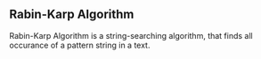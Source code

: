## Rabin-Karp Algorithm

Rabin-Karp Algorithm is a string-searching algorithm, that finds all occurance of a pattern string in a text.